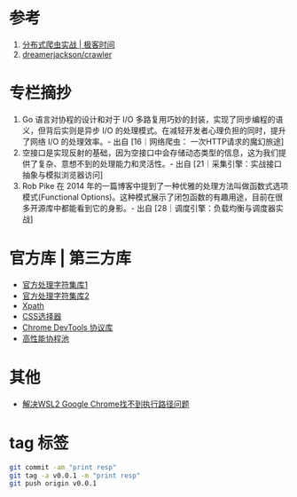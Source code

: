 # 参考

1. [分布式爬虫实战 | 极客时间](https://time.geekbang.org/column/intro/100124001)
2. [dreamerjackson/crawler](https://github.com/dreamerjackson/crawler)

# 专栏摘抄

1. Go 语言对协程的设计和对于 I/O 多路复用巧妙的封装，实现了同步编程的语义，但背后实则是异步 I/O 的处理模式。在减轻开发者心理负担的同时，提升了网络 I/O 的处理效率。- 出自 [16｜网络爬虫： 一次HTTP请求的魔幻旅途]
2. 空接口是实现反射的基础，因为空接口中会存储动态类型的信息，这为我们提供了复杂、意想不到的处理能力和灵活性。- 出自 [21｜采集引擎：实战接口抽象与模拟浏览器访问]
3. Rob Pike 在 2014 年的一篇博客中提到了一种优雅的处理方法叫做函数式选项模式(Functional Options)。这种模式展示了闭包函数的有趣用途，目前在很多开源库中都能看到它的身影。- 出自 [28｜调度引擎：负载均衡与调度器实战]

# 官方库 | 第三方库

- [官方处理字符集库1](golang.org/x/net/html/charset)
- [官方处理字符集库2](golang.org/x/text/encoding)
- [Xpath](https://github.com/antchfx/htmlquery)
- [CSS选择器](https://github.com/PuerkitoBio/goquery)
- [Chrome DevTools 协议库](https://github.com/chromedp/chromedp)
- [高性能协程池](https://github.com/panjf2000/ants)

# 其他

- [解决WSL2 Google Chrome找不到执行路径问题](https://github.com/oven-sh/bun/issues/5416)

# tag 标签

```sh
git commit -am "print resp"
git tag -a v0.0.1 -m "print resp"
git push origin v0.0.1
```